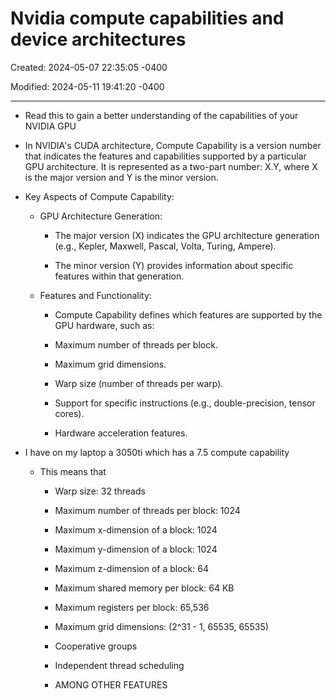 # Nvidia compute capabilities and device architectures

Created: 2024-05-07 22:35:05 -0400

Modified: 2024-05-11 19:41:20 -0400

---

-   Read this to gain a better understanding of the capabilities of your NVIDIA GPU

-   In NVIDIA's CUDA architecture, Compute Capability is a version number that indicates the features and capabilities supported by a particular GPU architecture. It is represented as a two-part number: X.Y, where X is the major version and Y is the minor version.

-   Key Aspects of Compute Capability:

    -   GPU Architecture Generation:

        -   The major version (X) indicates the GPU architecture generation (e.g., Kepler, Maxwell, Pascal, Volta, Turing, Ampere).

        -   The minor version (Y) provides information about specific features within that generation.

    -   Features and Functionality:

        -   Compute Capability defines which features are supported by the GPU hardware, such as:

        -   Maximum number of threads per block.

        -   Maximum grid dimensions.

        -   Warp size (number of threads per warp).

        -   Support for specific instructions (e.g., double-precision, tensor cores).

        -   Hardware acceleration features.

-   I have on my laptop a 3050ti which has a 7.5 compute capability

    -   This means that

        -   Warp size: 32 threads

        -   Maximum number of threads per block: 1024

        -   Maximum x-dimension of a block: 1024

        -   Maximum y-dimension of a block: 1024

        -   Maximum z-dimension of a block: 64

        -   Maximum shared memory per block: 64 KB

        -   Maximum registers per block: 65,536

        -   Maximum grid dimensions: (2^31 - 1, 65535, 65535)

        -   Cooperative groups

        -   Independent thread scheduling

        -   AMONG OTHER FEATURES

